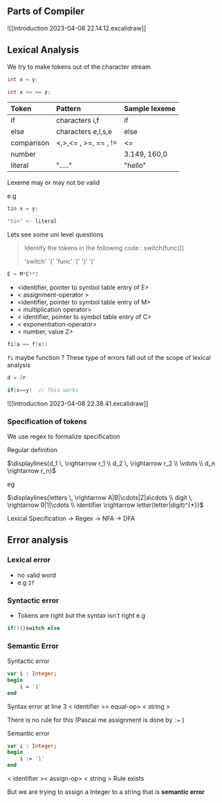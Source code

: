 ## Parts of Compiler
![[Introduction 2023-04-08 22.14.12.excalidraw]]

## Lexical Analysis 

We try to make tokens out of the character stream

```c
int x = y;

int x <= == y;

```

| Token      | Pattern              | Sample lexeme |
|:---------- |:-------------------- |:------------- |
| if         | characters i,f       | if            |
| else       | characters e,l,s,e   | else          |
| comparison | <,>,<= , >=, == , != | <=            |
| number     |                      | 3.149, 160,0  |
| literal    | "....."              | "hello"       |

Lexeme may or may not be valid

e.g

```c
tin x = y;

"tin" <- literal
```

Lets see some uni level questions

> Identify the tokens in the following code :
> switch(func())
> 
> 'switch' '('  'func'  '('   ')'  ')'


```python
E = M*C**2
```

- <identifier, pointer to symbol table entry of E>
- < assignment-operator >
- <identifier, pointer to symbol table entry of M>
- < multiplication operator>
- < identifier, pointer to symbol table entry of C>
- < exponentiation-operator>
- < number, value 2>

```c
fi(a == f(x))
```

`fi` maybe function ?
These type of errors fall out of the scope of lexical analysis

```c
d = 2r

if(x==y)  // This works
```


![[Introduction 2023-04-08 22.38.41.excalidraw]]

### Specification of tokens

We use regex to formalize specification

Regular definition

$\displaylines{d_1 \, \rightarrow r_1 \\ d_2 \, \rightarrow r_2 \\ \vdots \\ d_n \rightarrow r_n}$

eg

$\displaylines{letters \,  \rightarrow A|B|\cdots|Z|a\cdots \\ digit \,  \rightarrow 0|1|\cdots \\ identifier \rightarrow letter(letter|digit)^{*}}$

Lexical Specification -> Regex -> NFA -> DFA


## Error analysis
### Lexical error
- no valid word 
- e.g `2f`

### Syntactic error
- Tokens are right but the syntax isn't right
e.g 

```c
if(){}switch else
```

### Semantic Error


Syntactic error
```Pascal
var i : Integer;
begin
	i = '1'
end
```

Syntax error at line 3
< identifier >< equal-op> < string >

There is no rule for this
(Pascal me assignment is done by `:=` )


Semantic error 

```Pascal
var i : Integer;
begin
	i := '1'
end
```

< identifier >< assign-op> < string >
Rule exists 

But we are trying to assign a Integer to a string that is **semantic error**


